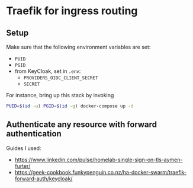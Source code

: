 # Traefik for ingress routing

## Setup
Make sure that the following environment variables are set:
* `PUID`
* `PGID`
* from KeyCloak, set in `.env`:
    * `PROVIDERS_OIDC_CLIENT_SECRET`
    * `SECRET`


For instance, bring up this stack by invoking
```bash
PUID=$(id -u) PGID=$(id -g) docker-compose up -d
```

## Authenticate any resource with forward authentication

Guides I used:
- https://www.linkedin.com/pulse/homelab-single-sign-on-tls-aymen-furter/
- https://geek-cookbook.funkypenguin.co.nz/ha-docker-swarm/traefik-forward-auth/keycloak/
